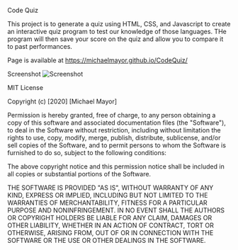Code Quiz

This project is to generate a quiz using HTML, CSS, and Javascript to create an interactive quiz program to test our knowledge of those languages. THe program will then save your score on the quiz and allow you to compare it to past performances.

Page is available at https://michaelmayor.github.io/CodeQuiz/

Screenshot ![Screenshot](.assets/screenshot.jpg)


MIT License

Copyright (c) [2020] [Michael Mayor]

Permission is hereby granted, free of charge, to any person obtaining a copy
of this software and associated documentation files (the "Software"), to deal
in the Software without restriction, including without limitation the rights
to use, copy, modify, merge, publish, distribute, sublicense, and/or sell
copies of the Software, and to permit persons to whom the Software is
furnished to do so, subject to the following conditions:

The above copyright notice and this permission notice shall be included in all
copies or substantial portions of the Software.

THE SOFTWARE IS PROVIDED "AS IS", WITHOUT WARRANTY OF ANY KIND, EXPRESS OR
IMPLIED, INCLUDING BUT NOT LIMITED TO THE WARRANTIES OF MERCHANTABILITY,
FITNESS FOR A PARTICULAR PURPOSE AND NONINFRINGEMENT. IN NO EVENT SHALL THE
AUTHORS OR COPYRIGHT HOLDERS BE LIABLE FOR ANY CLAIM, DAMAGES OR OTHER
LIABILITY, WHETHER IN AN ACTION OF CONTRACT, TORT OR OTHERWISE, ARISING FROM,
OUT OF OR IN CONNECTION WITH THE SOFTWARE OR THE USE OR OTHER DEALINGS IN THE
SOFTWARE.